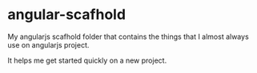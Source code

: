 angular-scafhold
================

My angularjs scafhold folder that contains the things that I almost always use on angularjs project.

It helps me get started quickly on a new project.
